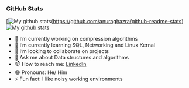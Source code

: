 ### GitHub Stats

[![My github stats](https://github-readme-stats.vercel.app/api?username=Harikrishnan2904&count_private=true&show_icons=true&theme=jolly)(https://github.com/anuraghazra/github-readme-stats)
[![My github stats](https://github-readme-stats.vercel.app/api?username=Harikrishnan2904&count_private=true&show_icons=true&theme=jolly)](https://github.com/anuraghazra/github-readme-stats)

- 🔭 I’m currently working on compression algorithms
- 🌱 I’m currently learning SQL, Networking and Linux Kernal
- 👯 I’m looking to collaborate on projects
- 💬 Ask me about Data structures and algorithms
- 📫 How to reach me: [LinkedIn](https://www.linkedin.com/in/harikrishnan-loganathan-7b3231205/)
- 😄 Pronouns: He/ Him
- ⚡ Fun fact: I like noisy working environments 
<!-- - 🤔 I’m looking for help with codecs 
-->
